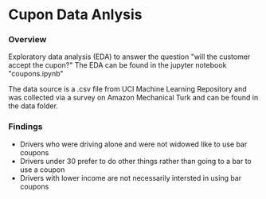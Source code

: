 # Cupon Data Anlysis
### Overview
Exploratory data analysis (EDA) to answer the question "will the customer accept the cupon?" The EDA can be found in the jupyter notebook "coupons.ipynb"

The data source is a .csv file from UCI Machine Learning Repository and was collected via a survey on Amazon Mechanical Turk and can be found in the data folder.


### Findings
- Drivers who were driving alone and were not widowed like to use bar coupons
- Drivers under 30 prefer to do other things rather than going to a bar to use a coupon
- Drivers with lower income are not necessarily intersted in using bar coupons